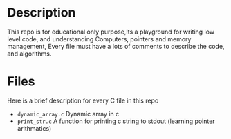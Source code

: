 # Description
This repo is for educational only purpose,Its a playground for writing low level code,
and understanding Computers, pointers and memory management, Every file must have a lots of comments
to describe the code, and algorithms.

# Files
Here is a brief description for every C file in this repo

- `dynamic_array.c` Dynamic array in c 
- `print_str.c` A function for printing c string to stdout (learning pointer arithmatics)

